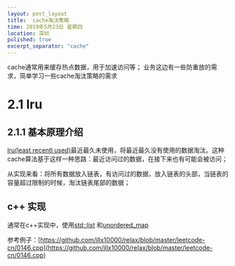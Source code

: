 ```yaml
---
layout: post_layout
title:  cache淘汰策略
time: 2019年5月23日 星期四
location: 深圳
pulished: true
excerpt_separator: "cache"
---
```


cache通常用来缓存热点数据，用于加速访问等；
业务这边有一些防重放的需求，简单学习一些cache淘汰策略的需求

# 2.1 lru

## 2.1.1 基本原理介绍
[lru(least recentl used)](https://songlee24.github.io/2015/05/10/design-LRU-Cache/)最近最久未使用，将最近最久没有使用的数据淘汰。这种cache算法基于这样一种思路：最近访问过的数据，在接下来也有可能会被访问；

从实现来看：将所有数据放入链表，有访问过的数据，放入链表的头部，当链表的容量超过限制的时候，淘汰链表尾部的数据；

## c++ 实现

通常在c++实现中，使用[std::list](http://www.cplusplus.com/reference/list/list/) 和[unordered_map](https://zh.cppreference.com/w/cpp/header/unordered_map)


参考例子：[https://github.com/illx10000/relax/blob/master/leetcode-cn/0146.cpp](https://github.com/illx10000/relax/blob/master/leetcode-cn/0146.cpp)